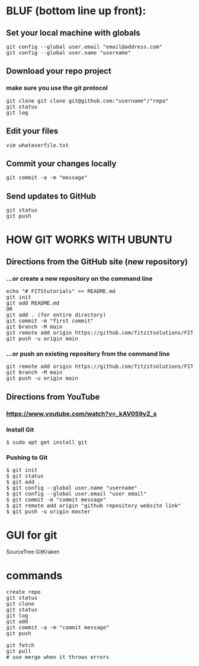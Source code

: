 # BLUF (bottom line up front):

## Set your local machine with globals
<pre>
git config --global user.email "email@address.com"
git config --global user.name "username"
</pre>

## Download your repo project
### make sure you use the git protocol
<pre>
git clone git clone git@github.com:"username"/"repo"
git status
git log
</pre>

## Edit your files
<pre>
vim whateverfile.txt
</pre>

## Commit your changes locally
<pre>
git commit -a -m "message"
</pre>

## Send updates to GitHub
<pre>
git status
git push
</pre>

# HOW GIT WORKS WITH UBUNTU

## Directions from the GitHub site (new repository)

### …or create a new repository on the command line
<pre>
echo "# FITStutorials" >> README.md
git init
git add README.md
OR
git add . (for entire directory)
git commit -m "first commit"
git branch -M main
git remote add origin https://github.com/fitzitsolutions/FITStutorials.git
git push -u origin main
</pre>

### …or push an existing repository from the command line
<pre>
git remote add origin https://github.com/fitzitsolutions/FITStutorials.git
git branch -M main
git push -u origin main
</pre>

## Directions from YouTube

### https://www.youtube.com/watch?v=_kAV059yZ_s

### Install Git

<pre>
$ sudo apt get install git
</pre>

### Pushing to Git
<pre>
$ git init
$ git status
$ git add .
$ git config --global user.name "username"
$ git config --global user.email "user email"
$ git commit -m "commit message"
$ git remote add origin "github repository website link"
$ git push -u origin master
</pre>

# GUI for git

SourceTree
GitKraken

# commands

<pre>
create repo
git status
git clone
git status
git log
git add
git commit -a -m "commit message"
git push

git fetch
git pull
# use merge when it throws errors
</pre>
